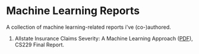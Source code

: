 # Machine Learning Reports
A collection of machine learning-related reports i've (co-)authored.

1. Allstate Insurance Claims Severity: A Machine Learning Approach ([PDF](cs229-final-report.pdf)), CS229 Final Report.
